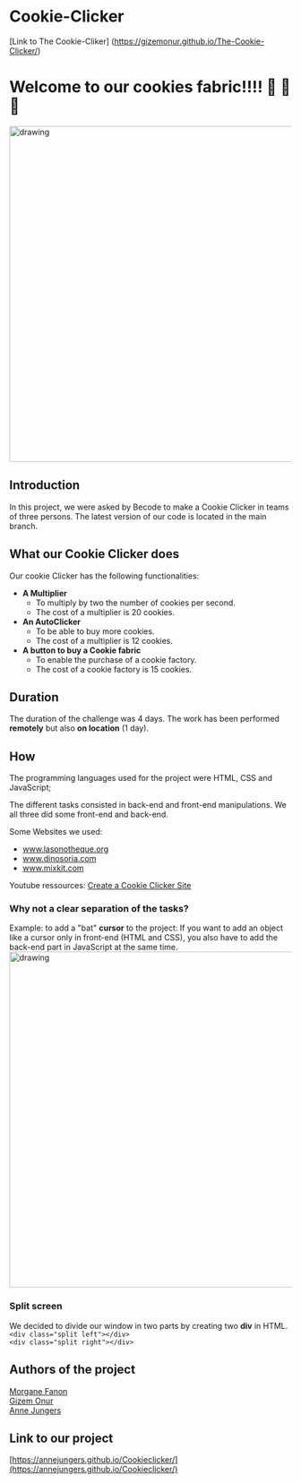 # Cookie-Clicker

[Link to The Cookie-Cliker] (https://gizemonur.github.io/The-Cookie-Clicker/)

# Welcome to our cookies fabric!!!! :jack_o_lantern: :ghost: :cookie:

<img src="https://www.dish-works.com/wp-content/uploads/Ghost-cookies.gif" alt="drawing" width="700" height="600"/>


## Introduction
In this project, we were asked by Becode to make a Cookie Clicker in teams of three persons.
The latest version of our code is located in the main branch.


## What our Cookie Clicker does
Our cookie Clicker has the following functionalities:

*  **A Multiplier** 
    + To multiply by two the number of cookies per second.
    + The cost of a multiplier is 20 cookies.
* **An AutoClicker**
    + To be able to buy more cookies.
    + The cost of a multiplier is 12 cookies.
* **A button to buy a Cookie fabric**
    + To enable the purchase of a cookie factory.
    + The cost of a cookie factory is 15 cookies.



## Duration
The duration of the challenge was 4 days. The work has been performed **remotely** but also **on location** (1 day).

## How
The programming languages used for the project were HTML, CSS and JavaScript;

The different tasks consisted in back-end and front-end manipulations. We all three did some front-end and back-end. 

Some Websites we used:
* www.lasonotheque.org 
* www.dinosoria.com
* www.mixkit.com

Youtube ressources:
[Create a Cookie Clicker Site](https://www.youtube.com/watch?v=uUgOBe_wb6E&t=690s)

### Why not a clear separation of the tasks? 
Example: to add a "bat" **cursor** to the project:
If you want to add an object like a cursor only in front-end (HTML and CSS), you also have to add the back-end part in JavaScript at the same time. 
<img src="https://ih1.redbubble.net/image.1418530429.9945/poster,840x830,f8f8f8-pad,1000x1000,f8f8f8.jpg" alt="drawing" width="900" height="600"/>


### Split screen
We decided to divide our window in two parts by creating two **div** in HTML. \
`<div class="split left"></div>` \
`<div class="split right"></div>`

## Authors of the project

[Morgane Fanon](https://github.com/MorganeFanon) \
[Gizem Onur](https://github.com/GizemOnur) \
[Anne Jungers](https://github.com/annejungers)

## Link to our project

[https://annejungers.github.io/Cookieclicker/](https://annejungers.github.io/Cookieclicker/)
